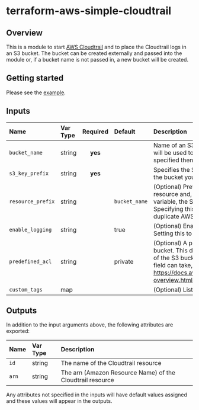# terraform-aws-simple-cloudtrail

## Overview

This is a module to start [AWS Cloudtrail](https://aws.amazon.com/cloudtrail/) and to place the Cloudtrail logs in an S3 bucket. The bucket can be created externally and passed into the module or, if a bucket name is not passed in, a new bucket will be created.

## Getting started

Please see the [example](example).

## Inputs

| Name | Var Type | Required | Default | Description |
| :--- | :--- | :--: | :--- | :--- |
| `bucket_name` | string | **yes** | | Name of an S3 bucket that already exists. This bucket will be used to log Cloudtrail events. If no bucket name is specified then one will be created |
| `s3_key_prefix` | string | **yes** | | Specifies the S3 key prefix that precedes the name of the bucket you have designated for log file delivery |
| `resource_prefix` | string | | `bucket_name` | (Optional) Prefix used when naming the AWS Cloudtrail resource and, if not specified in the bucket_name variable, the S3 bucket used to store the Cloudtrail logs. Specifying this variable is recommended to prevent duplicate AWS resource names |
| `enable_logging` | string | | true | (Optional) Enables logging for the trail. Defaults to true. Setting this to false will pause logging |
| `predefined_acl` | string | | private | (Optional) A pre-defined or canned acl to apply to the bucket. This determines who is able to view the contents of the S3 bucket. For more information on values this field can take, see https://docs.aws.amazon.com/AmazonS3/latest/dev/acl-overview.html#canned-acl |
| `custom_tags` | map | | | (Optional) List of custom tags to apply to the resource |

## Outputs

In addition to the input arguments above, the following attributes are exported:

| Name | Var Type | Description |
| :--- | :--- | :--- |
| `id` | string | The name of the Cloudtrail resource |
| `arn` | string | The arn (Amazon Resource Name) of the Cloudtrail resource |

Any attributes not specified in the inputs will have default values assigned and these values will appear in the outputs.
